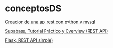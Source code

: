 # conceptosDS


[Creacion de una api rest con python y mysql](https://youtu.be/wvojFzvmmrY)



[Supabase, Tutorial Práctico y Overview (REST API)](https://youtu.be/pi33WDrgfpI)

[Flask, REST API simple)](https://youtu.be/Esdj9wlBOaI)

